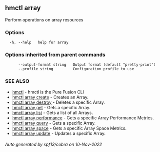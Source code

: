 ## hmctl array

Perform operations on array resources

### Options

```
  -h, --help   help for array
```

### Options inherited from parent commands

```
      --output-format string   Output format (default "pretty-print")
      --profile string         Configuration profile to use
```

### SEE ALSO

* [hmctl](hmctl.md)	 - hmctl is the Pure Fusion CLI
* [hmctl array create](hmctl_array_create.md)	 - Creates an Array.
* [hmctl array destroy](hmctl_array_destroy.md)	 - Deletes a specific Array.
* [hmctl array get](hmctl_array_get.md)	 - Gets a specific Array.
* [hmctl array list](hmctl_array_list.md)	 - Gets a list of all Arrays.
* [hmctl array performance](hmctl_array_performance.md)	 - Gets a specific Array Performance Metrics.
* [hmctl array query](hmctl_array_query.md)	 - Gets a specific Array.
* [hmctl array space](hmctl_array_space.md)	 - Gets a specific Array Space Metrics.
* [hmctl array update](hmctl_array_update.md)	 - Updates a specific Array.

###### Auto generated by spf13/cobra on 10-Nov-2022
